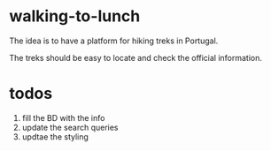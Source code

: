 # walking-to-lunch

The idea is to have a platform for hiking treks in Portugal.

The treks should be easy to locate and check the official information.

# todos
1. fill the BD with the info
2. update the search queries
3. updtae the styling
